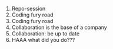 1. Repo-session
2. Coding fury road
2. Coding fury road
3. Collaboration is the base of a company
4. Collaboration: be up to date
5. HAAA what did you do???
